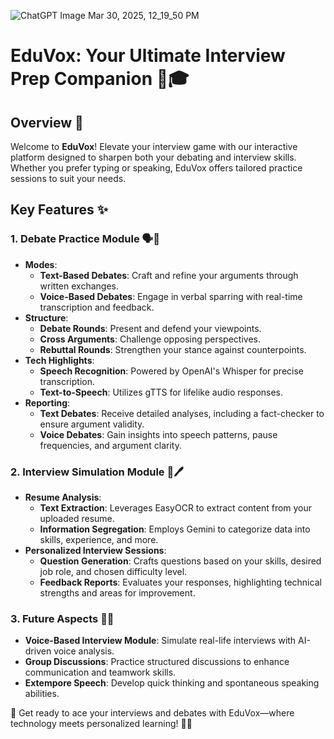 
![ChatGPT Image Mar 30, 2025, 12_19_50 PM](https://github.com/user-attachments/assets/a2f65a7c-1a91-47f2-a2be-9a8678bd9a0c)

# EduVox: Your Ultimate Interview Prep Companion 🚀🎓  

## Overview 📝  
Welcome to **EduVox**! Elevate your interview game with our interactive platform designed to sharpen both your debating and interview skills. Whether you prefer typing or speaking, EduVox offers tailored practice sessions to suit your needs.  

## Key Features ✨  

### 1. Debate Practice Module 🗣️💬  
- **Modes**:  
  - **Text-Based Debates**: Craft and refine your arguments through written exchanges.  
  - **Voice-Based Debates**: Engage in verbal sparring with real-time transcription and feedback.  
- **Structure**:  
  - **Debate Rounds**: Present and defend your viewpoints.  
  - **Cross Arguments**: Challenge opposing perspectives.  
  - **Rebuttal Rounds**: Strengthen your stance against counterpoints.  
- **Tech Highlights**:  
  - **Speech Recognition**: Powered by OpenAI's Whisper for precise transcription.  
  - **Text-to-Speech**: Utilizes gTTS for lifelike audio responses.  
- **Reporting**:  
  - **Text Debates**: Receive detailed analyses, including a fact-checker to ensure argument validity.  
  - **Voice Debates**: Gain insights into speech patterns, pause frequencies, and argument clarity.  

### 2. Interview Simulation Module 🎤🖊️  
- **Resume Analysis**:  
  - **Text Extraction**: Leverages EasyOCR to extract content from your uploaded resume.  
  - **Information Segregation**: Employs Gemini to categorize data into skills, experience, and more.  
- **Personalized Interview Sessions**:  
  - **Question Generation**: Crafts questions based on your skills, desired job role, and chosen difficulty level.  
  - **Feedback Reports**: Evaluates your responses, highlighting technical strengths and areas for improvement.  

### 3. Future Aspects 🚀🔮  
- **Voice-Based Interview Module**: Simulate real-life interviews with AI-driven voice analysis.  
- **Group Discussions**: Practice structured discussions to enhance communication and teamwork skills.  
- **Extempore Speech**: Develop quick thinking and spontaneous speaking abilities.  

🌟 Get ready to ace your interviews and debates with EduVox—where technology meets personalized learning! 🎯💡
